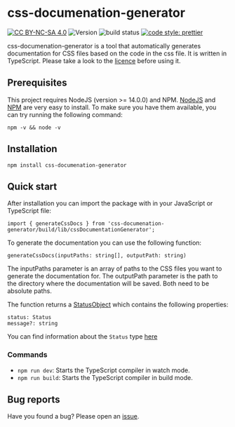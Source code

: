 # css-documenation-generator

[![CC BY-NC-SA 4.0][cc-by-nc-sa-shield]][cc-by-nc-sa] ![Version](https://img.shields.io/github/package-json/v/thekeineahnung/css-documenation-generator/main?style=flat-square&label=Version) ![build status](https://img.shields.io/github/workflow/status/thekeineahnung/css-documenation-generator/Test%20build?label=Build&style=flat-square) [![code style: prettier](https://img.shields.io/badge/code_style-prettier-ff69b4.svg?style=flat-square)](https://github.com/prettier/prettier)

css-documenation-generator is a tool that automatically generates documentation for CSS files based on the code in the css file. It is written in TypeScript. Please take a look to the [licence](https://github.com/TheKeineAhnung/resi-script-manager/blob/main/LICENCE.md) before using it.

## Prerequisites

This project requires NodeJS (version >= 14.0.0) and NPM. [NodeJS](https://nodejs.org/) and [NPM](https://www.npmjs.com/) are very easy to install. To make sure you have them available, you can try running the following command:

```
npm -v && node -v
```

## Installation

```
npm install css-documenation-generator
```

## Quick start

After installation you can import the package with in your JavaScript or TypeScript file:

```
import { generateCssDocs } from 'css-documenation-generator/build/lib/cssDocumentationGenerator';
```

To generate the documentation you can use the following function:

```
generateCssDocs(inputPaths: string[], outputPath: string)
```

The inputPaths parameter is an array of paths to the CSS files you want to generate the documentation for. The outputPath parameter is the path to the directory where the documentation will be saved. Both need to be absolute paths.

The function returns a [StatusObject](https://github.com/TheKeineAhnung/css-documenation-generator/blob/main/lib/types/StatusObject.ts) which contains the following properties:

```
status: Status
message?: string
```

You can find information about the `Status` type [here](https://github.com/TheKeineAhnung/css-documenation-generator/blob/main/lib/types/Status.ts)

### Commands

- `npm run dev`: Starts the TypeScript compiler in watch mode.
- `npm run build`: Starts the TypeScript compiler in build mode.

## Bug reports

Have you found a bug? Please open an [issue](https://github.com/TheKeineAhnung/css-documenation-generator/issues/new).

[cc-by-nc-sa]: http://creativecommons.org/licenses/by-nc-sa/4.0/
[cc-by-nc-sa-image]: https://licensebuttons.net/l/by-nc-sa/4.0/88x31.png
[cc-by-nc-sa-shield]: https://img.shields.io/badge/License-CC%20BY--NC--SA--4.0-yellow.svg?style=flat-square
